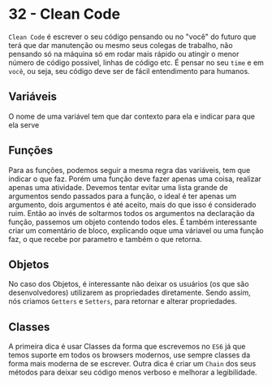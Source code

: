 # 32 - Clean Code

`Clean Code` é escrever o seu código pensando ou no "você" do futuro que terá que dar manutenção
ou mesmo seus colegas de trabalho, não pensando só na máquina só em rodar mais rápido ou atingir o
menor número de código possivel, linhas de código etc. É pensar no seu `time` e em `você`, ou seja,
seu código deve ser de fácil entendimento para humanos.

## Variáveis

O nome de uma variável tem que dar contexto para ela e indicar para que ela serve

## Funções

Para as funções, podemos seguir a mesma regra das variáveis, tem que indicar o que faz. Porém uma função
deve fazer apenas uma coisa, realizar apenas uma atividade.
Devemos tentar evitar uma lista grande de argumentos sendo passados para a função, o ideal é ter apenas um
argumento, dois argumentos é até aceito, mais do que isso é considerado ruim. Então ao invés de soltarmos
todos os argumentos na declaração da função, passemos um objeto contendo todos eles.
É também interessante criar um comentário de bloco, explicando oque uma váriavel ou uma função faz, o que
recebe por parametro e também o que retorna.

## Objetos

No caso dos Objetos, é interessante não deixar os usuários (os que são desenvolvedores) utilizarem as propriedades
diretamente. Sendo assim, nós criamos `Getters` e `Setters`, para retornar e alterar propriedades.

## Classes

A primeira dica é usar Classes da forma que escrevemos no `ES6` já que temos suporte em todos os browsers modernos,
use sempre classes da forma mais moderna de se escrever. Outra dica é criar um `Chain` dos seus métodos para deixar
seu código menos verboso e melhorar a legibilidade.
